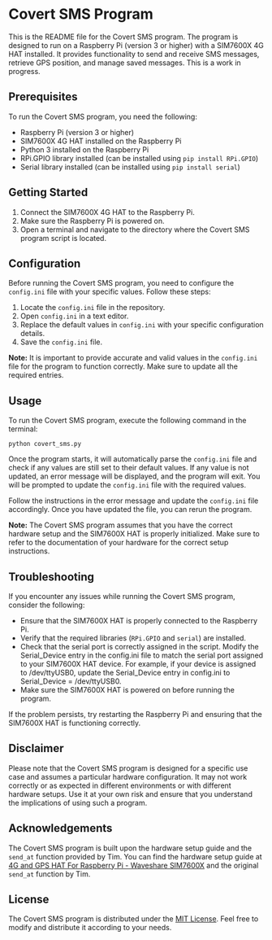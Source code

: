 # Covert SMS Program

This is the README file for the Covert SMS program. The program is designed to run on a Raspberry Pi (version 3 or higher) with a SIM7600X 4G HAT installed. It provides functionality to send and receive SMS messages, retrieve GPS position, and manage saved messages. This is a work in progress.

## Prerequisites

To run the Covert SMS program, you need the following:

- Raspberry Pi (version 3 or higher)
- SIM7600X 4G HAT installed on the Raspberry Pi
- Python 3 installed on the Raspberry Pi
- RPi.GPIO library installed (can be installed using `pip install RPi.GPIO`)
- Serial library installed (can be installed using `pip install serial`)

## Getting Started

1. Connect the SIM7600X 4G HAT to the Raspberry Pi.
2. Make sure the Raspberry Pi is powered on.
3. Open a terminal and navigate to the directory where the Covert SMS program script is located.

## Configuration

Before running the Covert SMS program, you need to configure the `config.ini` file with your specific values. Follow these steps:

1. Locate the `config.ini` file in the repository.
2. Open `config.ini` in a text editor.
3. Replace the default values in `config.ini` with your specific configuration details.
4. Save the `config.ini` file.

**Note:** It is important to provide accurate and valid values in the `config.ini` file for the program to function correctly. Make sure to update all the required entries.

## Usage

To run the Covert SMS program, execute the following command in the terminal:

```shell
python covert_sms.py
```

Once the program starts, it will automatically parse the `config.ini` file and check if any values are still set to their default values. If any value is not updated, an error message will be displayed, and the program will exit. You will be prompted to update the `config.ini` file with the required values.

Follow the instructions in the error message and update the `config.ini` file accordingly. Once you have updated the file, you can rerun the program.

**Note:** The Covert SMS program assumes that you have the correct hardware setup and the SIM7600X HAT is properly initialized. Make sure to refer to the documentation of your hardware for the correct setup instructions.

## Troubleshooting

If you encounter any issues while running the Covert SMS program, consider the following:

- Ensure that the SIM7600X HAT is properly connected to the Raspberry Pi.
- Verify that the required libraries (`RPi.GPIO` and `serial`) are installed.
- Check that the serial port is correctly assigned in the script. Modify the Serial_Device entry in the config.ini file to match the serial port assigned to your SIM7600X HAT device. For example, if your device is assigned to /dev/ttyUSB0, update the Serial_Device entry in config.ini to Serial_Device = /dev/ttyUSB0.
- Make sure the SIM7600X HAT is powered on before running the program.

If the problem persists, try restarting the Raspberry Pi and ensuring that the SIM7600X HAT is functioning correctly.

## Disclaimer

Please note that the Covert SMS program is designed for a specific use case and assumes a particular hardware configuration. It may not work correctly or as expected in different environments or with different hardware setups. Use it at your own risk and ensure that you understand the implications of using such a program.

## Acknowledgements

The Covert SMS program is built upon the hardware setup guide and the `send_at` function provided by Tim. You can find the hardware setup guide at [4G and GPS HAT For Raspberry Pi - Waveshare SIM7600X](https://core-electronics.com.au/guides/raspberry-pi-4g-gps-hat/) and the original `send_at` function by Tim.


## License

The Covert SMS program is distributed under the [MIT License](https://opensource.org/licenses/MIT). Feel free to modify and distribute it according to your needs.

